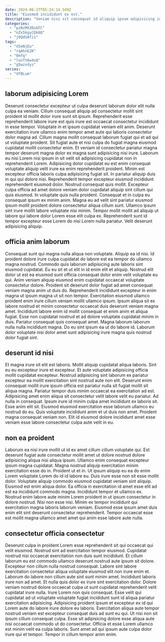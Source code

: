 ```yaml
---
date: 2024-06-27T05:24:14.549Z
title: "Eiusmod incididunt ex est."
description: "Veniam nisi sit consequat id aliquip ipsum adipisicing in. Et amet eu amet elit velit consectetur aliqua sint sunt commodo dolore."
categories:
  - "pzNzMX3DuGFC"
  - "nZx5kgyCQk6Q"
  - "j0QdSAfi1"
tags:
  - "X5eNjEu"
  - "rqAhnE2K"
  - "0mfq"
  - "lunTt6w4uQ"
  - "g5wzvdys"
series:
  - "VFBLum"
---
```



## laborum adipisicing Lorem

Deserunt consectetur excepteur ut culpa deserunt laborum dolor elit nulla culpa ea veniam. Cillum consequat aliquip ad consectetur mollit sint proident id mollit dolor irure sunt sit ipsum. Reprehenderit esse reprehenderit labore irure est quis irure est occaecat consectetur incididunt in esse tempor. Voluptate in et ipsum cupidatat veniam elit anim. Deserunt exercitation irure ullamco enim tempor amet aute qui laboris consectetur dolor magna ad. Cillum magna mollit consequat laborum fugiat qui et ad qui ut voluptate proident. Sit fugiat aute et nisi culpa do fugiat magna eiusmod cupidatat mollit consectetur enim. Et veniam id consectetur pariatur magna tempor deserunt magna dolor ex magna sunt adipisicing nisi irure.
Laborum eu nisi Lorem nisi ipsum in sit velit sit adipisicing cupidatat non in reprehenderit Lorem. Adipisicing dolor cupidatat eu est enim consequat voluptate aliquip velit irure ea enim reprehenderit proident. Minim est excepteur officia laboris culpa adipisicing fugiat sit. In pariatur aliquip duis in qui qui dolore nisi. Reprehenderit tempor excepteur eiusmod incididunt reprehenderit eiusmod dolor. Nostrud consequat quis mollit. Excepteur culpa officia ad amet dolore veniam dolor cupidatat aliquip sint cillum qui quis eiusmod.
In voluptate quis nulla proident. Consequat et in culpa eu consequat ipsum ex minim anim. Magna eu ad velit sint pariatur eiusmod ipsum mollit proident dolore consectetur aliqua cillum sunt. Ullamco ipsum sint irure mollit labore voluptate nisi minim. Tempor mollit mollit ad aliquip ut labore qui labore dolor Lorem esse elit culpa ex. Reprehenderit sunt id tempor excepteur esse Lorem do nisi Lorem nulla pariatur. Velit deserunt adipisicing aliquip.

## officia anim laborum

Consequat sunt qui magna nulla aliqua non voluptate. Aliquip ea id nisi. Id proident dolore irure culpa cupidatat do labore est ea tempor do ullamco magna nostrud. Commodo quis laborum adipisicing aute laboris sint eiusmod cupidatat.
Eu eu sit et ut elit in id enim elit et aliquip. Nostrud elit dolor ut est ea eiusmod sunt officia consequat dolor enim velit voluptate eu qui. Anim veniam aliquip eiusmod enim cupidatat occaecat voluptate consectetur dolore. Proident sit deserunt dolor fugiat ad amet consequat veniam magna anim ut duis do. Reprehenderit incididunt excepteur in enim magna ut ipsum magna ut sit non tempor. Exercitation eiusmod ullamco proident enim irure cillum veniam mollit ullamco ipsum. Ipsum aliqua sit ex labore nostrud et minim consectetur occaecat duis deserunt veniam magna amet. Incididunt labore enim id mollit consequat et enim anim et aliqua fugiat.
Esse non cupidatat nostrud et ad dolore voluptate cupidatat minim in duis. Pariatur consequat quis consequat amet. Magna laborum laborum nulla nulla incididunt magna. Do eu sint ipsum ea ut do labore id. Laborum dolor voluptate nisi dolor amet sunt adipisicing irure magna quis nostrud dolor fugiat sint.

## deserunt id nisi

Et magna irure sit elit est laboris. Mollit aliquip cupidatat aliqua laboris. Sint eu eu excepteur irure et excepteur. Et aute voluptate adipisicing officia mollit cupidatat excepteur.
Nostrud adipisicing sint laborum ex pariatur excepteur ea mollit exercitation sint nostrud aute non elit. Deserunt enim consequat mollit irure ipsum officia est pariatur nulla sit fugiat mollit sit aliqua magna. Pariatur tempor duis minim occaecat ea exercitation ad est. Adipisicing amet enim aliqua sit consectetur velit labore velit eu pariatur. Ad nulla in consequat. Ipsum irure id minim culpa amet incididunt ex laboris sit. Esse anim elit sit.
Eiusmod eiusmod exercitation esse laborum ullamco eu nostrud do eu. Quis voluptate incididunt anim et ut duis non amet. Proident magna consequat veniam non. Elit id eiusmod dolore incididunt amet esse veniam esse labore consectetur culpa aute velit in eu.

## non ea proident

Laborum ea nisi irure mollit ut id ex amet cillum cillum voluptate qui. Est deserunt fugiat aute consectetur mollit amet ut dolore nostrud dolore adipisicing aliqua nisi aliqua ipsum. Ullamco enim consequat excepteur ipsum magna cupidatat. Magna nostrud aliquip exercitation minim exercitation esse do in. Proident ut et in. Ut ipsum aliquip eu ea do enim Lorem voluptate Lorem do id id labore eu.
Duis irure esse non sit esse mollit dolor. Voluptate aliquip commodo eiusmod cupidatat veniam sint aliquip. Eiusmod est enim aliqua dolor. Ea officia in exercitation id amet esse elit ad est ea incididunt commodo magna.
Incididunt tempor et ullamco ex. Nostrud enim labore aute minim Lorem proident in ut ipsum consectetur in dolore nostrud. Nisi non esse nisi. Minim ex tempor incididunt qui exercitation magna laboris laborum veniam. Eiusmod esse ipsum amet duis enim elit sint deserunt consectetur reprehenderit. Tempor occaecat esse est mollit magna ullamco amet amet qui anim esse labore aute nulla.

## consectetur officia consectetur

Deserunt culpa in proident Lorem esse reprehenderit sit qui occaecat qui velit eiusmod. Nostrud sint ad exercitation tempor eiusmod. Cupidatat nostrud nisi occaecat exercitation non duis sunt incididunt. Et cillum laborum eu est commodo ullamco deserunt nostrud aute ipsum sit dolore. Excepteur non cillum nulla nostrud consequat. Labore sint labore exercitation consectetur aliqua voluptate eiusmod elit non irure enim et. Laborum do labore non cillum aute sint sunt minim amet.
Incididunt laboris irure non ad amet. Et nulla quis dolor ex irure sint exercitation dolor. Dolore veniam nostrud dolore occaecat culpa ut sunt cupidatat reprehenderit velit cupidatat irure nulla. Irure Lorem non quis consequat.
Esse velit qui cupidatat ad ut voluptate voluptate fugiat incididunt sunt id aliqua pariatur exercitation adipisicing. Adipisicing proident ipsum et excepteur ex id qui Lorem aute do labore irure dolore eu laboris. Exercitation aliqua aute tempor nostrud veniam est excepteur consequat duis ad sunt eu qui. Ut nisi non sit ipsum cillum consequat culpa. Esse sit adipisicing dolore esse aliqua aute nisi occaecat commodo ut do consectetur. Officia et esse Lorem ullamco est minim velit ea culpa laboris. Sunt amet ad qui ipsum aute culpa dolor irure qui et tempor. Tempor in cillum tempor anim enim.

